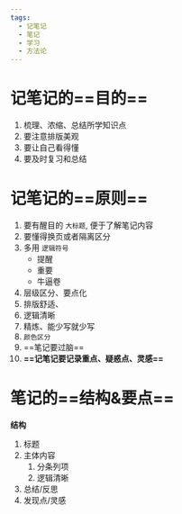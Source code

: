 ```yaml
---
tags:
  - 记笔记
  - 笔记
  - 学习
  - 方法论
---
```

# 记笔记的==目的==

1. 梳理、浓缩、总结所学知识点
2. 要注意排版美观
3. 要让自己看得懂
4. 要及时复习和总结
# 记笔记的==原则==
1. 要有醒目的 `大标题`, 便于了解笔记内容
2. 要懂得换页或者隔离区分
3. 多用 `逻辑符号`
    - 提醒
    - 重要
    - 牛逼卷
4. 层级区分、要点化
5. 排版舒适、
6. 逻辑清晰
7. 精炼、能少写就少写
8. `颜色区分`
9. ==笔记要过脑==
10. **==记笔记要记录重点、疑惑点、灵感==**
# 笔记的==结构&要点==
**结构**
1. 标题
2. 主体内容
    1. 分条列项
    2. 逻辑清晰
3. 总结/反思
4. 发现点/灵感